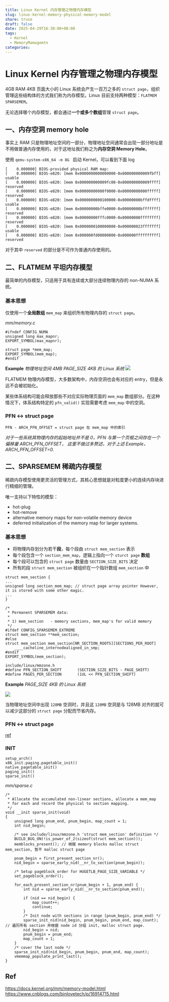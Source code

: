 ```yaml
---
title: Linux Kernel 内存管理之物理内存模型
slug: linux-kernel-memory-physical-memory-model
share: truse
draft: false
date: 2025-04-29T16:30:00+08:00
tags:
  - Kernel
  - MemoryMamagemtn
categories:
---
```


# Linux Kernel 内存管理之物理内存模型

4GB RAM 4KB 页面大小的 Linux 系统会产生一百万之多的 `struct page`，组织管理这些结构体的方式我们称为内存模型。Linux 目前支持两种模型：`FLATMEM` `SPARSEMEM`。

无论选择哪个内存模型，都会通过**一个或多个数组**管理 `struct page`。


## 一、内存空洞 memory hole

事实上 RAM 只是物理地址空间的一部分，物理地址空间通常会出现一部分地址是不用做普通内存使用的，对于这地址我们称之为**内存空洞 Memory Hole**。

使用 `qemu-system-x86_64 -m 8G ` 启动 Kernel，可以看到下面 log
```
[    0.000000] BIOS-provided physical RAM map:
[    0.000000] BIOS-e820: [mem 0x0000000000000000-0x000000000009fbff] usable
[    0.000000] BIOS-e820: [mem 0x000000000009fc00-0x000000000009ffff] reserved
[    0.000000] BIOS-e820: [mem 0x00000000000f0000-0x00000000000fffff] reserved
[    0.000000] BIOS-e820: [mem 0x0000000000100000-0x00000000bffdffff] usable
[    0.000000] BIOS-e820: [mem 0x00000000bffe0000-0x00000000bfffffff] reserved
[    0.000000] BIOS-e820: [mem 0x00000000fffc0000-0x00000000ffffffff] reserved
[    0.000000] BIOS-e820: [mem 0x0000000100000000-0x000000023fffffff] usable
[    0.000000] BIOS-e820: [mem 0x000000fd00000000-0x000000ffffffffff] reserved
```

对于其中 `reserved` 的部分是不可作为普通内存使用的。

## 二、FLATMEM 平坦内存模型

最简单的内存模型，只适用于具有连续或大部分连续物理内存的 non-NUMA 系统。

### 基本思想

仅使用一个**全局数组** `mem_map` 来组织所有物理内存的 `struct page`。

*mm/memory.c*
```
#ifndef CONFIG_NUMA
unsigned long max_mapnr;
EXPORT_SYMBOL(max_mapnr);

struct page *mem_map;
EXPORT_SYMBOL(mem_map);
#endif
```

**Example** *物理地址空间 4MB PAGE_SIZE 4KB 的 Linux 系统*
![](https://img.jaxwang.top/2025/04/0068e2e33ea222f51b9b2c73f2db3834.png)

FLATMEM 物理内存模型，大多数架构中，内存空洞也会有对应的 entry，但是永远不会被初始化。

某些体系结构可能会释放那些不对应实际物理页面的 `mem_map` 数组部分。在这种情况下，体系结构特定的 `pfn_valid()` 实现需要考虑 `mem_map` 中的空洞。

### PFN <-> struct page 


```
PFN - ARCH_PFN_OFFSET = struct page 在 mem_map 中的索引
```
*对于一些系统其物理内存的起始地址并不是 0，PFN 与第一个页框之间存在一个偏移量 ARCH_PFN_OFFSET， 这里不做过多赘述，对于上述 Example，ARCH_PFN_OFFSET=0.*


## 二、SPARSEMEM 稀疏内存模型

稀疏内存模型使用更灵活的管理方式，其核心思想就是对粒度更小的连续内存块进行精细的管理。

唯一支持以下特性的模型：
* hot-plug 
* hot-remove 
* alternative memory maps for non-volatile memory device
* deferred initialization of the memory map for larger systems.

### 基本思想

* 将物理内存划分为若干**段**，每个段由 `struct mem_section` 表示
* 每个段包含一个 `section_mem_map`，逻辑上指向一个 `sturct page` **数组**
* 每个段可以包含的 `struct page` 数量由 `SECTION_SIZE_BITS` 决定
* 所有的段 `struct mem_section` 被组织在一个指针数组 `mem_section` 中

```
struct mem_section {
... 
unsigned long section_mem_map; // struct page array pointer However, it is stored with some other magic.
...
}
```

```
/*
 * Permanent SPARSEMEM data:
 *
 * 1) mem_section	- memory sections, mem_map's for valid memory
 */
#ifdef CONFIG_SPARSEMEM_EXTREME
struct mem_section **mem_section;
#else
struct mem_section mem_section[NR_SECTION_ROOTS][SECTIONS_PER_ROOT]
	____cacheline_internodealigned_in_smp;
#endif
EXPORT_SYMBOL(mem_section);
```

```
include/linux/mmzone.h
#define PFN_SECTION_SHIFT       (SECTION_SIZE_BITS - PAGE_SHIFT)
#define PAGES_PER_SECTION       (1UL << PFN_SECTION_SHIFT)
```

**Example** *PAGE_SIZE 4KB 的 Linux 系统*

![](https://img.jaxwang.top/2025/04/fdda9f44385a4f7f2a896762576dc212.png)

当物理地址空间中出现 `128MB` 空洞时，并且这 `128MB` 空洞是与 128MB 对齐的就可以减少这部分的 `struct page` 分配而节省内存。

### PFN <-> struct page 

[ref](https://docs.kernel.org/mm/memory-model.html#:~:text=With%20SPARSEMEM%20there%20are%20two%20possible%20ways%20to%20convert%20a%20PFN%20to%20the%20corresponding%20struct%20page)

### INIT

```
setup_arch()
x86_init.paging.pagetable_init()
native_pagetable_init()
paging_init()
sparse_init()
```


*mm/sparse.c*
```
/*
 * Allocate the accumulated non-linear sections, allocate a mem_map
 * for each and record the physical to section mapping.
 */
void __init sparse_init(void)
{
	unsigned long pnum_end, pnum_begin, map_count = 1;
	int nid_begin;

	/* see include/linux/mmzone.h 'struct mem_section' definition */
	BUILD_BUG_ON(!is_power_of_2(sizeof(struct mem_section)));
	memblocks_present(); // 根据 memory blocks malloc struct mem_section, 暂不 malloc struct page

	pnum_begin = first_present_section_nr();
	nid_begin = sparse_early_nid(__nr_to_section(pnum_begin));

	/* Setup pageblock_order for HUGETLB_PAGE_SIZE_VARIABLE */
	set_pageblock_order();

	for_each_present_section_nr(pnum_begin + 1, pnum_end) {
		int nid = sparse_early_nid(__nr_to_section(pnum_end));

		if (nid == nid_begin) {
			map_count++;
			continue;
		}
		/* Init node with sections in range [pnum_begin, pnum_end) */
		sparse_init_nid(nid_begin, pnum_begin, pnum_end, map_count);  // 遍历所有 section 并根据 node id 分组 init, malloc struct page.
		nid_begin = nid;
		pnum_begin = pnum_end;
		map_count = 1;
	}
	/* cover the last node */
	sparse_init_nid(nid_begin, pnum_begin, pnum_end, map_count);
	vmemmap_populate_print_last();
}

```



## Ref
https://docs.kernel.org/mm/memory-model.html
https://www.cnblogs.com/binlovetech/p/16914715.html